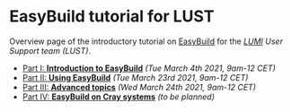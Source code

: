 # EasyBuild tutorial for LUST

Overview page of the introductory tutorial on [EasyBuild](https://easybuild.io) for the *[LUMI](https://www.lumi-supercomputer.eu) User Support team (LUST)*.

- [Part I: **Introduction to EasyBuild**](part1_intro.md) *(Tue March 4th 2021, 9am-12 CET)*
- [Part II: **Using EasyBuild**](part2_using.md) *(Tue March 23rd 2021, 9am-12 CET)*
- [Part III: **Advanced topics**](part3_advanced.md) *(Wed March 24th 2021, 9am-12 CET)*
- [Part IV: **EasyBuild on Cray systems**](part4_cray.md) *(to be planned)*
